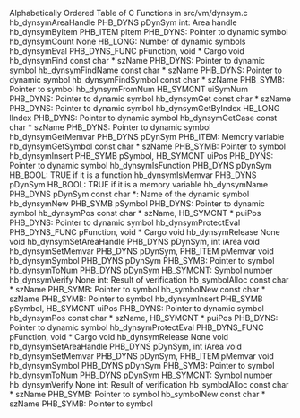 Alphabetically Ordered Table of C Functions in src/vm/dynsym.c
hb_dynsymAreaHandle	PHB_DYNS pDynSym	int: Area handle
hb_dynsymByItem	PHB_ITEM pItem	PHB_DYNS: Pointer to dynamic symbol
hb_dynsymCount	None	HB_LONG: Number of dynamic symbols
hb_dynsymEval	PHB_DYNS_FUNC pFunction, void * Cargo	void
hb_dynsymFind	const char * szName	PHB_DYNS: Pointer to dynamic symbol
hb_dynsymFindName	const char * szName	PHB_DYNS: Pointer to dynamic symbol
hb_dynsymFindSymbol	const char * szName	PHB_SYMB: Pointer to symbol
hb_dynsymFromNum	HB_SYMCNT uiSymNum	PHB_DYNS: Pointer to dynamic symbol
hb_dynsymGet	const char * szName	PHB_DYNS: Pointer to dynamic symbol
hb_dynsymGetByIndex	HB_LONG lIndex	PHB_DYNS: Pointer to dynamic symbol
hb_dynsymGetCase	const char * szName	PHB_DYNS: Pointer to dynamic symbol
hb_dynsymGetMemvar	PHB_DYNS pDynSym	PHB_ITEM: Memory variable
hb_dynsymGetSymbol	const char * szName	PHB_SYMB: Pointer to symbol
hb_dynsymInsert	PHB_SYMB pSymbol, HB_SYMCNT uiPos	PHB_DYNS: Pointer to dynamic symbol
hb_dynsymIsFunction	PHB_DYNS pDynSym	HB_BOOL: TRUE if it is a function
hb_dynsymIsMemvar	PHB_DYNS pDynSym	HB_BOOL: TRUE if it is a memory variable
hb_dynsymName	PHB_DYNS pDynSym	const char *: Name of the dynamic symbol
hb_dynsymNew	PHB_SYMB pSymbol	PHB_DYNS: Pointer to dynamic symbol
hb_dynsymPos	const char * szName, HB_SYMCNT * puiPos	PHB_DYNS: Pointer to dynamic symbol
hb_dynsymProtectEval	PHB_DYNS_FUNC pFunction, void * Cargo	void
hb_dynsymRelease	None	void
hb_dynsymSetAreaHandle	PHB_DYNS pDynSym, int iArea	void
hb_dynsymSetMemvar	PHB_DYNS pDynSym, PHB_ITEM pMemvar	void
hb_dynsymSymbol	PHB_DYNS pDynSym	PHB_SYMB: Pointer to symbol
hb_dynsymToNum	PHB_DYNS pDynSym	HB_SYMCNT: Symbol number
hb_dynsymVerify	None	int: Result of verification
hb_symbolAlloc	const char * szName	PHB_SYMB: Pointer to symbol
hb_symbolNew	const char * szName	PHB_SYMB: Pointer to symbol
hb_dynsymInsert	PHB_SYMB pSymbol, HB_SYMCNT uiPos	PHB_DYNS: Pointer to dynamic symbol
hb_dynsymPos	const char * szName, HB_SYMCNT * puiPos	PHB_DYNS: Pointer to dynamic symbol
hb_dynsymProtectEval	PHB_DYNS_FUNC pFunction, void * Cargo	void
hb_dynsymRelease	None	void
hb_dynsymSetAreaHandle	PHB_DYNS pDynSym, int iArea	void
hb_dynsymSetMemvar	PHB_DYNS pDynSym, PHB_ITEM pMemvar	void
hb_dynsymSymbol	PHB_DYNS pDynSym	PHB_SYMB: Pointer to symbol
hb_dynsymToNum	PHB_DYNS pDynSym	HB_SYMCNT: Symbol number
hb_dynsymVerify	None	int: Result of verification
hb_symbolAlloc	const char * szName	PHB_SYMB: Pointer to symbol
hb_symbolNew	const char * szName	PHB_SYMB: Pointer to symbol
